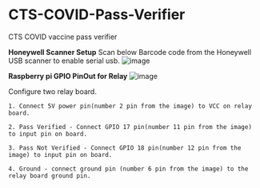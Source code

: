 # CTS-COVID-Pass-Verifier
CTS COVID vaccine pass verifier


**Honeywell Scanner Setup** 
  Scan below Barcode code from the Honeywell USB scanner to enable serial usb.
   ![image](https://user-images.githubusercontent.com/45216584/146660975-41be57b9-7d8a-48f4-a86b-e1d41588aafa.png)

**Raspberry pi GPIO PinOut for Relay** 
  ![image](https://user-images.githubusercontent.com/45216584/146830382-7400a04a-d538-48c2-bada-c808d45a6fa4.png)

  Configure two relay board.

    1. Connect 5V power pin(number 2 pin from the image) to VCC on relay board.

    2. Pass Verified - Connect GPIO 17 pin(number 11 pin from the image) to input pin on board.

    3. Pass Not Verified - Connect GPIO 18 pin(number 12 pin from the image) to input pin on board.

    4. Ground - connect ground pin (number 6 pin from the image) to the relay board ground pin.
    